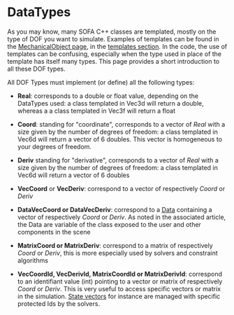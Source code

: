 DataTypes
=========

As you may know, many SOFA C++ classes are templated, mostly on the type of DOF you want to simulate. Examples of templates can be found in the [MechanicalObject page](../../../simulation-principles/mechanicalobject/), in the [templates section](../../../simulation-principles/mechanicalobject/#templates). In the code, the use of templates can be confusing, especially when the type used in place of the template has itself many types. This page provides a short introduction to all these DOF types.

All DOF Types must implement (or define) all the following types:

- **Real**: corresponds to a double or float value, depending on the DataTypes used: a class templated in Vec3d will return a double, whereas a a class templated in Vec3f will return a float

- **Coord**: standing for "coordinate", corresponds to a vector of _Real_ with a size given by the number of degrees of freedom: a class templated in Vec6d will return a vector of 6 doubles. This vector is homogeneous to your degrees of freedom.

- **Deriv** standing for "derivative", corresponds to a vector of _Real_ with a size given by the number of degrees of freedom: a class templated in Vec6d will return a vector of 6 doubles

- **VecCoord** or **VecDeriv**: correspond to a vector of respectively _Coord_ or _Deriv_

- **DataVecCoord or DataVecDeriv**: correspond to a [Data](../../../simulation-principles/scene-graph/#data) containing a vector of respectively _Coord_ or _Deriv_. As noted in the associated article, the Data are variable of the class exposed to the user and other components in the scene

- **MatrixCoord or MatrixDeriv**: correspond to a matrix of respectively _Coord_ or _Deriv_, this is more especially used by solvers and constraint algorithms

- **VecCoordId, VecDerivId, MatrixCoordId or MatrixDerivId**: correspond to an identifiant value (int) pointing to a vector or matrix of respectively _Coord_ or _Deriv_. This is very useful to access specific vectors or matrix in the simulation. [State vectors](../../../simulation-principles/mechanicalobject/#state-vectors) for instance are managed with specific protected Ids by the solvers.
